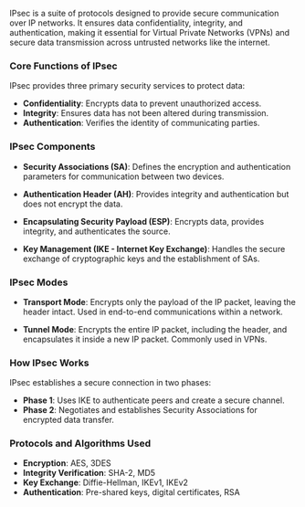 IPsec is a suite of protocols designed to provide secure communication over IP networks. It ensures data confidentiality, integrity, and authentication, making it essential for Virtual Private Networks (VPNs) and secure data transmission across untrusted networks like the internet.

### **Core Functions of IPsec**

IPsec provides three primary security services to protect data:

- **Confidentiality**: Encrypts data to prevent unauthorized access.
- **Integrity**: Ensures data has not been altered during transmission.
- **Authentication**: Verifies the identity of communicating parties.

### **IPsec Components**

- **Security Associations (SA)**: Defines the encryption and authentication parameters for communication between two devices.

- **Authentication Header (AH)**: Provides integrity and authentication but does not encrypt the data.

- **Encapsulating Security Payload (ESP)**: Encrypts data, provides integrity, and authenticates the source.

- **Key Management (IKE - Internet Key Exchange)**: Handles the secure exchange of cryptographic keys and the establishment of SAs.

### **IPsec Modes**

- **Transport Mode**: Encrypts only the payload of the IP packet, leaving the header intact. Used in end-to-end communications within a network.

- **Tunnel Mode**: Encrypts the entire IP packet, including the header, and encapsulates it inside a new IP packet. Commonly used in VPNs.

### **How IPsec Works**

IPsec establishes a secure connection in two phases:

- **Phase 1**: Uses IKE to authenticate peers and create a secure channel.
- **Phase 2**: Negotiates and establishes Security Associations for encrypted data transfer.

### **Protocols and Algorithms Used**

- **Encryption**: AES, 3DES
- **Integrity Verification**: SHA-2, MD5
- **Key Exchange**: Diffie-Hellman, IKEv1, IKEv2
- **Authentication**: Pre-shared keys, digital certificates, RSA